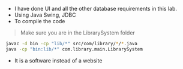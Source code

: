 * I have done UI and all the other database requirements in this lab.
* Using Java Swing, JDBC
* To compile the code
> Make sure you are in the LibrarySystem folder
```bash
javac -d bin -cp "lib/*" src/com/library/*/*.java 
java -cp "bin:lib/*" com.library.main.LibrarySystem 
```
* It is a software instead of a website
